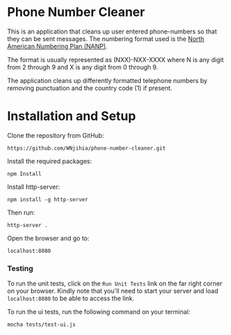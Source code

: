 # Phone Number Cleaner

This is an application that cleans up user entered phone-numbers so that they can be sent messages. The numbering format used is the [North American Numbering Plan (NANP)](https://en.wikipedia.org/wiki/North_American_Numbering_Plan).

The format is usually represented as (NXX)-NXX-XXXX where N is any digit from 2 through 9 and X is any digit from 0 through 9.

The application cleans up differently formatted telephone numbers by removing punctuation and the country code (1) if present.

# Installation and Setup
Clone the repository from GitHub:
```
https://github.com/WNjihia/phone-number-cleaner.git
```

Install the required packages:
```
npm Install
```

Install http-server:
```
npm install -g http-server
```

Then run:
```
http-server .
```

Open the browser and go to:
```
localhost:8080
```

### Testing
To run the unit tests, click on the `Run Unit Tests` link on the far right corner on your browser.
Kindly note that you'll need to start your server and load `localhost:8080` to be able to access the link.

To run the ui tests, run the following command on your terminal:
```
mocha tests/test-ui.js
```
